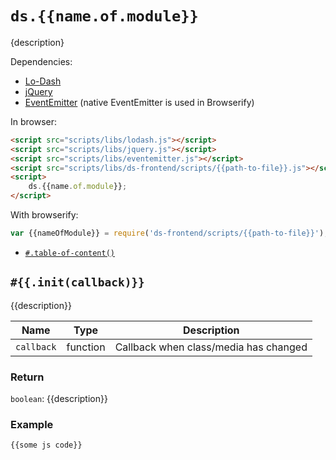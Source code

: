 # `ds.{{name.of.module}}`

{description}

Dependencies:

- [Lo-Dash](https://lodash.com/)
- [jQuery](http://jquery.com/download/)
- [EventEmitter](https://github.com/Wolfy87/EventEmitter) (native EventEmitter is used in Browserify)

In browser:

```html
<script src="scripts/libs/lodash.js"></script>
<script src="scripts/libs/jquery.js"></script>
<script src="scripts/libs/eventemitter.js"></script>
<script src="scripts/libs/ds-frontend/scripts/{{path-to-file}}.js"></script>
<script>
    ds.{{name.of.module}};
</script>
```

With browserify:

```js
var {{nameOfModule}} = require('ds-frontend/scripts/{{path-to-file}}');
```

- [`#.table-of-content()`](#table-of-content)

## `#{{.init(callback)}}`

{{description}}

| Name | Type | Description |
| --- | --- | --- |
| `callback` | function | Callback when class/media has changed |

### Return

`boolean`: {{description}}

### Example

```js
{{some js code}}
```
